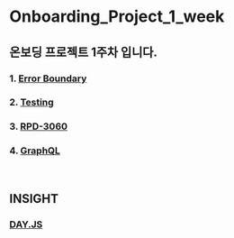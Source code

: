 # Onboarding_Project_1_week

## 온보딩 프로젝트 1주차 입니다.

### 1. [Error Boundary](https://github.com/yechanTW/Onboarding_Project/tree/main/ONBOARDING_PROJECT_1_WEEK/error_boundary)
### 2. [Testing](https://github.com/yechanTW/Onboarding_Project/tree/main/ONBOARDING_PROJECT_1_WEEK/testing)
### 3. [RPD-3060](https://github.com/twinnylab/taras-web/pull/173)
### 4. [GraphQL](https://github.com/yechanTW/Onboarding_Project/tree/main/ONBOARDING_PROJECT_1_WEEK/graphql)

</br>

## INSIGHT

### [DAY.JS](https://github.com/yechanTW/Onboarding_Project/tree/main/ONBOARDING_PROJECT_1_WEEK/dayjs)
